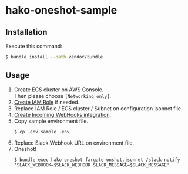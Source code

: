 # hako-oneshot-sample

## Installation

Execute this command:

```bash
$ bundle install --path vendor/bundle
```

## Usage

1. Create ECS cluster on AWS Console.  
Then please choose `[Networking only]`.
1. [Create IAM Role](https://docs.aws.amazon.com/AmazonECS/latest/developerguide/task_execution_IAM_role.html) if needed.
1. Replace IAM Role / ECS cluster / Subnet on configuration jsonnet file.
1. [Create Incoming WebHooks integration](https://slack.com/services/new/incoming-webhook).
1. Copy sample environment file.
    ```
    $ cp .env.sample .env
    ```
1. Replace Slack Webhook URL on environment file.
1. Oneshot!
    ```
    $ bundle exec hako oneshot fargate-onshot.jsonnet /slack-notify 'SLACK_WEBHOOK=$SLACK_WEBHOOK SLACK_MESSAGE=$SLACK_MESSAGE'
    ```
